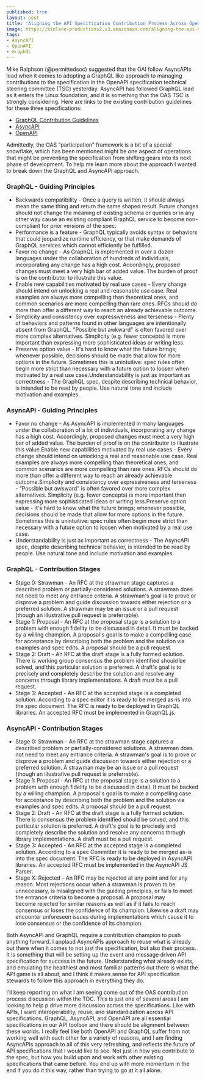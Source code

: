 ```yaml
---
published: true
layout: post
title: 'Aligning the API Specification Contribution Process Across OpenAPI, AsyncAPI, and GraphQL'
image: https://kinlane-productions2.s3.amazonaws.com/aligning-the-api-specification-contribution-process-across-openapi-asyncapi-and-graphql.png
tags:
- AsyncAPI
- OpenAPI
- GraphQL
---
```


Mike Ralphson (@permittedsoc) suggested that the OAI follow AsyncAPIs lead when it comes to adopting a GraphQL like approach to managing contributions to the specification in the OpenAPI specification technical steering committee (TSC) yesterday. AsyncAPI has followed GraphQL lead as it enters the Linux foundation, and it is something that the OAS TSC is strongly considering. Here are links to the existing contribution guidelines for these three specifications:

- [GraphQL Contribution Guidelines](https://github.com/graphql/graphql-spec/blob/main/CONTRIBUTING.md)
- [AsyncAPI](https://github.com/asyncapi/spec/blob/master/CONTRIBUTING.md)
- [OpenAPI](https://github.com/OAI/OpenAPI-Specification/blob/master/README.md#participation)

Admittedly, the OAS “participation” framework is a bit of a special snowflake, which has been mentioned might be one aspect of operations that might be preventing the specification from shifting gears into its next phase of development.  To help me learn more about the approach I wanted to break down the GraphQL and AsyncAPI approach.

### GraphQL - Guiding Principles

- Backwards compatibility - Once a query is written, it should always mean the same thing and return the same shaped result. Future changes should not change the meaning of existing schema or queries or in any other way cause an existing compliant GraphQL service to become non-compliant for prior versions of the spec.
- Performance is a feature - GraphQL typically avoids syntax or behaviors that could jeopardize runtime efficiency, or that make demands of GraphQL services which cannot efficiently be fulfilled.
- Favor no change - As GraphQL is implemented in over a dozen languages under the collaboration of hundreds of individuals, incorporating any change has a high cost. Accordingly, proposed changes must meet a very high bar of added value. The burden of proof is on the contributor to illustrate this value.
- Enable new capabilities motivated by real use cases - Every change should intend on unlocking a real and reasonable use case. Real examples are always more compelling than theoretical ones, and common scenarios are more compelling than rare ones. RFCs should do more than offer a different way to reach an already achievable outcome.
- Simplicity and consistency over expressiveness and terseness - Plenty of behaviors and patterns found in other languages are intentionally absent from GraphQL. "Possible but awkward" is often favored over more complex alternatives. Simplicity (e.g. fewer concepts) is more important than expressing more sophisticated ideas or writing less.
- Preserve option value - It's hard to know what the future brings; whenever possible, decisions should be made that allow for more options in the future. Sometimes this is unintuitive: spec rules often begin more strict than necessary with a future option to loosen when motivated by a real use case.Understandability is just as important as correctness - The GraphQL spec, despite describing technical behavior, is intended to be read by people. Use natural tone and include motivation and examples.

### AsyncAPI - Guiding Principles

- Favor no change - As AsyncAPI is implemented in many languages under the collaboration of a lot of individuals, incorporating any change has a high cost. Accordingly, proposed changes must meet a very high bar of added value. The burden of proof is on the contributor to illustrate this value.Enable new capabilities motivated by real use cases - Every change should intend on unlocking a real and reasonable use case. Real examples are always more compelling than theoretical ones, and common scenarios are more compelling than rare ones. RFCs should do more than offer a different way to reach an already achievable outcome.Simplicity and consistency over expressiveness and terseness - “Possible but awkward" is often favored over more complex alternatives. Simplicity (e.g. fewer concepts) is more important than expressing more sophisticated ideas or writing less.Preserve option value - It's hard to know what the future brings; whenever possible, decisions should be made that allow for more options in the future. Sometimes this is unintuitive: spec rules often begin more strict than necessary with a future option to loosen when motivated by a real use case.
- Understandability is just as important as correctness - The AsyncAPI spec, despite describing technical behavior, is intended to be read by people. Use natural tone and include motivation and examples.

### GraphQL - Contribution Stages

- Stage 0:&nbsp;Strawman - An RFC at the&nbsp;strawman&nbsp;stage captures a described problem or partially-considered solutions. A&nbsp;strawman&nbsp;does not need to meet any entrance criteria. A&nbsp;strawman's&nbsp;goal is to prove or disprove a problem and guide discussion towards either rejection or a preferred solution. A&nbsp;strawman&nbsp;may be an issue or a pull request (though an illustrative pull request is preferrable).
- Stage 1:&nbsp;Proposal - An RFC at the&nbsp;proposal&nbsp;stage is a solution to a problem with enough fidelity to be discussed in detail. It must be backed by a willing&nbsp;champion. A&nbsp;proposal's goal is to make a compelling case for acceptance by describing both the problem and the solution via examples and spec edits. A&nbsp;proposal&nbsp;should be a pull request.
- Stage 2:&nbsp;Draft - An RFC at the&nbsp;draft&nbsp;stage is a fully formed solution. There is working group consensus the problem identified should be solved, and this particular solution is preferred. A&nbsp;draft's&nbsp;goal is to precisely and completely describe the solution and resolve any concerns through library implementations. A&nbsp;draft&nbsp;must be a pull request.
- Stage 3:&nbsp;Accepted - An RFC at the&nbsp;accepted&nbsp;stage is a completed solution. According to a spec editor it is ready to be merged as-is into the spec document. The RFC is ready to be deployed in GraphQL libraries. An&nbsp;accepted&nbsp;RFC must be implemented in GraphQL.js.

### AsyncAPI - Contribution Stages

- Stage 0:&nbsp;Strawman - An RFC at the&nbsp;strawman&nbsp;stage captures a described problem or partially-considered solutions. A&nbsp;strawman&nbsp;does not need to meet any entrance criteria. A&nbsp;strawman's&nbsp;goal is to prove or disprove a problem and guide discussion towards either rejection or a preferred solution. A&nbsp;strawman&nbsp;may be an issue or a pull request (though an illustrative pull request is preferrable).
- Stage 1:&nbsp;Proposal - An RFC at the&nbsp;proposal&nbsp;stage is a solution to a problem with enough fidelity to be discussed in detail. It must be backed by a willing&nbsp;champion. A&nbsp;proposal's goal is to make a compelling case for acceptance by describing both the problem and the solution via examples and spec edits. A&nbsp;proposal&nbsp;should be a pull request.
- Stage 2:&nbsp;Draft - An RFC at the&nbsp;draft&nbsp;stage is a fully formed solution. There is consensus the problem identified should be solved, and this particular solution is preferred. A&nbsp;draft's&nbsp;goal is to precisely and completely describe the solution and resolve any concerns through library implementations. A&nbsp;draft&nbsp;must be a pull request.
- Stage 3:&nbsp;Accepted - An RFC at the&nbsp;accepted&nbsp;stage is a completed solution. According to a spec Committer it is ready to be merged as-is into the spec document. The RFC is ready to be deployed in AsyncAPI libraries. An&nbsp;accepted&nbsp;RFC must be implemented in the&nbsp;AsyncAPI JS Parser.
- Stage X:&nbsp;Rejected - An RFC may be&nbsp;rejected&nbsp;at any point and for any reason. Most rejections occur when a&nbsp;strawman&nbsp;is proven to be unnecessary, is misaligned with the&nbsp;guiding principles, or fails to meet the entrance criteria to become a&nbsp;proposal. A&nbsp;proposal&nbsp;may become&nbsp;rejected&nbsp;for similar reasons as well as if it fails to reach consensus or loses the confidence of its&nbsp;champion. Likewise a&nbsp;draft&nbsp;may encounter unforeseen issues during implementations which cause it to lose consensus or the confidence of its&nbsp;champion.

Both AsyncAPI and GraphQL require a contribution champion to push anything forward. I applaud AsyncAPIs approach to reuse what is already out there when it comes to not just the specification, but also their process. It is something that will be setting up the event and message driven API specification for success in the future. Understanding what already exists, and emulating the healthiest and most familiar patterns out there is what the API game is all about, and I think it makes sense for API specification stewards to follow this approach in everything they do.

I’ll keep reporting on what I am seeing come out of the OAS contribution process discussion within the TDC. This is just one of several areas I am looking to help p drive more discussion across the specifications. Like with APIs, I want interoperability, reuse, and standardization across API specifications. GraphQL, AsyncAPI, and OpenAPI are all essential specifications in our API toolbox and there should be alignment between these worlds. I really feel like both OpenAPI and GraphQL suffer from not working well with each other for a variety of reasons, and I am finding AsyncAPIs approach to all of this very refreshing, and reflects the future of API specifications that I would like to see. Not just in how you contribute to the spec, but how you build upon and work with other existing specifications that came before. You end up with more momentum in the end if you do it this way, rather than trying to go at it all alone.